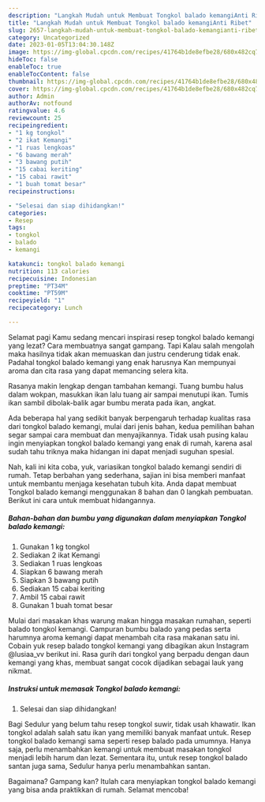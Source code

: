 ```yaml
---
description: "Langkah Mudah untuk Membuat Tongkol balado kemangiAnti Ribet"
title: "Langkah Mudah untuk Membuat Tongkol balado kemangiAnti Ribet"
slug: 2657-langkah-mudah-untuk-membuat-tongkol-balado-kemangianti-ribet
category: Uncategorized
date: 2023-01-05T13:04:30.148Z
image: https://img-global.cpcdn.com/recipes/41764b1de8efbe28/680x482cq70/tongkol-balado-kemangi-foto-resep-utama.jpg
hideToc: false
enableToc: true
enableTocContent: false
thumbnail: https://img-global.cpcdn.com/recipes/41764b1de8efbe28/680x482cq70/tongkol-balado-kemangi-foto-resep-utama.jpg
cover: https://img-global.cpcdn.com/recipes/41764b1de8efbe28/680x482cq70/tongkol-balado-kemangi-foto-resep-utama.jpg
author: Admin
authorAv: notfound
ratingvalue: 4.6
reviewcount: 25
recipeingredient:
- "1 kg tongkol"
- "2 ikat Kemangi"
- "1 ruas lengkoas"
- "6 bawang merah"
- "3 bawang putih"
- "15 cabai keriting"
- "15 cabai rawit"
- "1 buah tomat besar"
recipeinstructions:

- "Selesai dan siap dihidangkan!"
categories:
- Resep
tags:
- tongkol
- balado
- kemangi

katakunci: tongkol balado kemangi 
nutrition: 113 calories
recipecuisine: Indonesian
preptime: "PT34M"
cooktime: "PT59M"
recipeyield: "1"
recipecategory: Lunch

---
```



Selamat pagi Kamu sedang mencari inspirasi resep tongkol balado kemangi yang lezat? Cara membuatnya sangat gampang. Tapi Kalau salah mengolah maka hasilnya tidak akan memuaskan dan justru cenderung tidak enak. Padahal tongkol balado kemangi yang enak harusnya Kan mempunyai aroma dan cita rasa yang dapat memancing selera kita.


Rasanya makin lengkap dengan tambahan kemangi. Tuang bumbu halus dalam wokpan, masukkan ikan lalu tuang air sampai menutupi ikan. Tumis ikan sambil dibolak-balik agar bumbu merata pada ikan, angkat.

Ada beberapa hal yang sedikit banyak berpengaruh terhadap kualitas rasa dari tongkol balado kemangi, mulai dari jenis bahan, kedua pemilihan bahan segar sampai cara membuat dan menyajikannya. Tidak usah pusing kalau ingin menyiapkan tongkol balado kemangi yang enak di rumah, karena asal sudah tahu triknya maka hidangan ini dapat menjadi suguhan spesial.


Nah, kali ini kita coba, yuk, variasikan tongkol balado kemangi sendiri di rumah. Tetap berbahan yang sederhana, sajian ini bisa memberi manfaat untuk membantu menjaga kesehatan tubuh kita. Anda dapat membuat Tongkol balado kemangi menggunakan 8 bahan dan 0 langkah pembuatan. Berikut ini cara untuk membuat hidangannya.

<!--inarticleads1-->

##### Bahan-bahan dan bumbu yang digunakan dalam menyiapkan Tongkol balado kemangi:

1. Gunakan 1 kg tongkol
1. Sediakan 2 ikat Kemangi
1. Sediakan 1 ruas lengkoas
1. Siapkan 6 bawang merah
1. Siapkan 3 bawang putih
1. Sediakan 15 cabai keriting
1. Ambil 15 cabai rawit
1. Gunakan 1 buah tomat besar


Mulai dari masakan khas warung makan hingga masakan rumahan, seperti balado tongkol kemangi. Campuran bumbu balado yang pedas serta harumnya aroma kemangi dapat menambah cita rasa makanan satu ini. Cobain yuk resep balado tongkol kemangi yang dibagikan akun Instagram @lusiaa_vv berikut ini. Rasa gurih dari tongkol yang berpadu dengan daun kemangi yang khas, membuat sangat cocok dijadikan sebagai lauk yang nikmat. 

<!--inarticleads2-->

##### Instruksi untuk memasak Tongkol balado kemangi:


1. Selesai dan siap dihidangkan!

Bagi Sedulur yang belum tahu resep tongkol suwir, tidak usah khawatir. Ikan tongkol adalah salah satu ikan yang memiliki banyak manfaat untuk. Resep tongkol balado kemangi sama seperti resep balado pada umumnya. Hanya saja, perlu menambahkan kemangi untuk membuat masakan tongkol menjadi lebih harum dan lezat. Sementara itu, untuk resep tongkol balado santan juga sama, Sedulur hanya perlu menambahkan santan. 

Bagaimana? Gampang kan? Itulah cara menyiapkan tongkol balado kemangi yang bisa anda praktikkan di rumah. Selamat mencoba!
